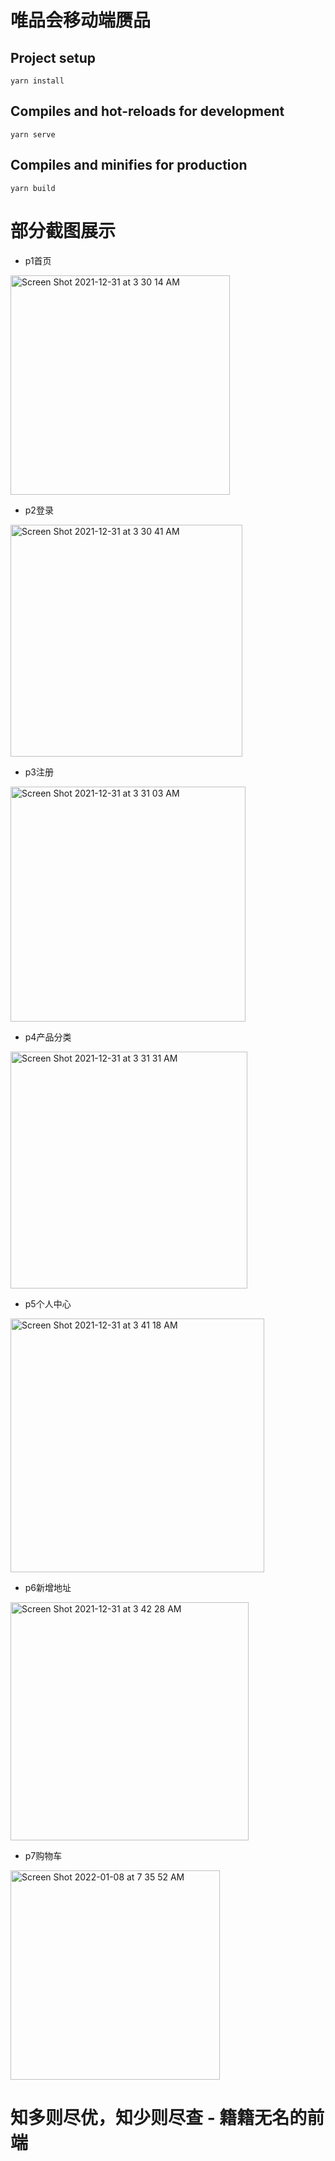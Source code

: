# 唯品会移动端赝品

## Project setup
```
yarn install
```

## Compiles and hot-reloads for development
```
yarn serve
```

## Compiles and minifies for production
```
yarn build
```

# 部分截图展示
- p1首页
<img width="351" alt="Screen Shot 2021-12-31 at 3 30 14 AM" src="https://user-images.githubusercontent.com/36464497/147783035-e6d8a777-6a25-4aeb-8563-31bfa6a8637d.png">

- p2登录
<img width="371" alt="Screen Shot 2021-12-31 at 3 30 41 AM" src="https://user-images.githubusercontent.com/36464497/147783166-e1406581-1e61-4170-9ded-89e5e8e1d4aa.png">

- p3注册
<img width="376" alt="Screen Shot 2021-12-31 at 3 31 03 AM" src="https://user-images.githubusercontent.com/36464497/147783170-4bd6b1b0-fc1e-4215-b2db-4b22aaa7a60b.png">

- p4产品分类
<img width="379" alt="Screen Shot 2021-12-31 at 3 31 31 AM" src="https://user-images.githubusercontent.com/36464497/147783186-7594b48b-c7dd-4a1e-8bb6-d64fdbc06fcb.png">

- p5个人中心
<img width="406" alt="Screen Shot 2021-12-31 at 3 41 18 AM" src="https://user-images.githubusercontent.com/36464497/147783236-44bcadae-732b-42d9-8c4b-4ba56c886225.png">

- p6新增地址
<img width="381" alt="Screen Shot 2021-12-31 at 3 42 28 AM" src="https://user-images.githubusercontent.com/36464497/147783297-f943d416-a155-449c-bf5b-be57529ef2bc.png">

- p7购物车
<img width="335" alt="Screen Shot 2022-01-08 at 7 35 52 AM" src="https://user-images.githubusercontent.com/36464497/148620429-72772400-cfa3-4998-b123-fae05b2830dd.png">

# 知多则尽优，知少则尽查 - 籍籍无名的前端
